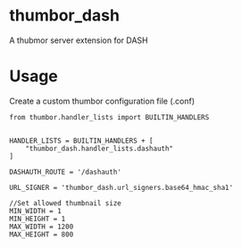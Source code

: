 # thumbor_dash
A thubmor server extension for DASH
# Usage

Create a custom thumbor configuration file (.conf)

````
from thumbor.handler_lists import BUILTIN_HANDLERS


HANDLER_LISTS = BUILTIN_HANDLERS + [
    "thumbor_dash.handler_lists.dashauth"
]

DASHAUTH_ROUTE = '/dashauth'

URL_SIGNER = 'thumbor_dash.url_signers.base64_hmac_sha1'

//Set allowed thumbnail size
MIN_WIDTH = 1 
MIN_HEIGHT = 1
MAX_WIDTH = 1200
MAX_HEIGHT = 800
````
